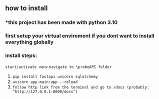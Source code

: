 ## how to install

### *this project has been made with python 3.10
### first setup your virtual enviroment if you dont want to install everything globally
### install steps: 

`start/activate venv`
`navigate to \probeAPI folder`
1. `pip install fastapi uvicorn sqlalchemy`
2. `uvicorn app.main:app --reload`
3. `follow http link from the terminal and go to /docs (probably: "http://127.0.0.1:8000/docs")`